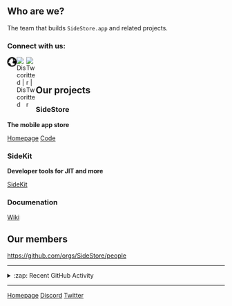 <!-- 
Docs: How to use GitHub README and actions to auto-generate embedded content.
https://github.com/anuraghazra/github-readme-stats
https://www.youtube.com/watch?v=n6d4KHSKqGk
https://github.com/rahuldkjain/github-profile-readme-generator
 -->

## Who are we?

The team that builds `SideStore.app` and related projects.

### Connect with us:

<!--
[![Website](https://img.shields.io/website?label=sidestore.io&style=for-the-badge&url=https://sidestore.io)](https://sidestore.io)
[![Twitter Follow](https://img.shields.io/twitter/follow/sidestore_io?color=1DA1F2&logo=twitter&style=for-the-badge)](https://twitter.com/intent/follow?original_referer=https%3A%2F%2Fgithub.com%2Fsidestore&screen_name=sidestore)
[![GitHub Followers](https://img.shields.io/github/followers/sidestore?style=for-the-badge)]()
[![GitHub Sponsors](https://img.shields.io/github/sponsors/sidestore?style=for-the-badge
)]() 
-->

[<img align="left" alt="sidestore.io" width="22px" src="https://raw.githubusercontent.com/iconic/open-iconic/master/svg/globe.svg" />][website]
[<img align="left" alt="Discord | Discord" width="22px" src="https://cdn.jsdelivr.net/npm/simple-icons@v3/icons/discord.svg" />][discord]
[<img align="left" alt="Twitter | Twitter" width="22px" src="https://cdn.jsdelivr.net/npm/simple-icons@v3/icons/twitter.svg" />][twitter]

<br />
<br />

## Our projects

### SideStore

__The mobile app store__

[Homepage][website]
[Code][git.sidestore]

### SideKit

__Developer tools for JIT and more__

[SideKit][git.sidekit]

### Documenation

[Wiki][wiki]

## Our members

https://github.com/orgs/SideStore/people

---

<details>
  <summary>:zap: Recent GitHub Activity</summary>

<!--START_SECTION:activity-->
1. 🗣 Commented on [#344](https://github.com/SideStore/SideStore/issues/344) in [SideStore/SideStore](https://github.com/SideStore/SideStore)
2. 🗣 Commented on [#344](https://github.com/SideStore/SideStore/issues/344) in [SideStore/SideStore](https://github.com/SideStore/SideStore)
3. ❗️ Closed issue [#454](https://github.com/SideStore/SideStore/issues/454) in [SideStore/SideStore](https://github.com/SideStore/SideStore)
4. 🗣 Commented on [#454](https://github.com/SideStore/SideStore/issues/454) in [SideStore/SideStore](https://github.com/SideStore/SideStore)
5. 🗣 Commented on [#17](https://github.com/SideStore/SideServer-Windows/issues/17) in [SideStore/SideServer-Windows](https://github.com/SideStore/SideServer-Windows)
6. 🗣 Commented on [#17](https://github.com/SideStore/SideServer-Windows/issues/17) in [SideStore/SideServer-Windows](https://github.com/SideStore/SideServer-Windows)
7. 🗣 Commented on [#447](https://github.com/SideStore/SideStore/issues/447) in [SideStore/SideStore](https://github.com/SideStore/SideStore)
8. ❗️ Opened issue [#454](https://github.com/SideStore/SideStore/issues/454) in [SideStore/SideStore](https://github.com/SideStore/SideStore)
9. ❗️ Closed issue [#453](https://github.com/SideStore/SideStore/issues/453) in [SideStore/SideStore](https://github.com/SideStore/SideStore)
10. 🗣 Commented on [#453](https://github.com/SideStore/SideStore/issues/453) in [SideStore/SideStore](https://github.com/SideStore/SideStore)
11. 🗣 Commented on [#453](https://github.com/SideStore/SideStore/issues/453) in [SideStore/SideStore](https://github.com/SideStore/SideStore)
12. ❗️ Opened issue [#453](https://github.com/SideStore/SideStore/issues/453) in [SideStore/SideStore](https://github.com/SideStore/SideStore)
13. 🗣 Commented on [#400](https://github.com/SideStore/SideStore/issues/400) in [SideStore/SideStore](https://github.com/SideStore/SideStore)
14. 🗣 Commented on [#397](https://github.com/SideStore/SideStore/issues/397) in [SideStore/SideStore](https://github.com/SideStore/SideStore)
15. 🗣 Commented on [#398](https://github.com/SideStore/SideStore/issues/398) in [SideStore/SideStore](https://github.com/SideStore/SideStore)
16. 🗣 Commented on [#405](https://github.com/SideStore/SideStore/issues/405) in [SideStore/SideStore](https://github.com/SideStore/SideStore)
17. 🗣 Commented on [#400](https://github.com/SideStore/SideStore/issues/400) in [SideStore/SideStore](https://github.com/SideStore/SideStore)
18. 🗣 Commented on [#413](https://github.com/SideStore/SideStore/issues/413) in [SideStore/SideStore](https://github.com/SideStore/SideStore)
19. 🗣 Commented on [#427](https://github.com/SideStore/SideStore/issues/427) in [SideStore/SideStore](https://github.com/SideStore/SideStore)
20. 🗣 Commented on [#443](https://github.com/SideStore/SideStore/issues/443) in [SideStore/SideStore](https://github.com/SideStore/SideStore)
<!--END_SECTION:activity-->

</details>

---

[Homepage][patreon] [Discord][discord] [Twitter][twitter]

<!--
- [Patreon][patreon]
- [OpenCollective][opencollective]
- [YouTube][youtube]
-->

[website]: https://sidestore.io
[wiki]: https://wiki.sidestore.io
[twitter]: https://twitter.com/sidestore_io
[discord]: https://discord.gg/sidestore-949183273383395328
[youtube]: https://youtube.com/TODO
[patreon]: https://www.patreon.com/SideStore
[opencollective]: https://opencollective.com/TODO
[git.sidestore]: https://github.com/SideStore/SideStore/
[git.sidekit]: https://github.com/SideStore/SideKit

